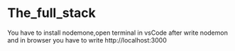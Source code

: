 # The_full_stack


You have to install nodemone,open terminal in vsCode after write nodemon and in browser you have to write http://localhost:3000

